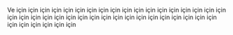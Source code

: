 Ve için için için için için için için için için için için için için için için için için için için için için için için için için için için için için için için için için için için için için için için için için için 
